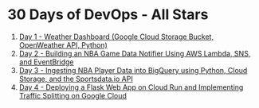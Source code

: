 # 30 Days of DevOps - All Stars

1. [Day 1 - Weather Dashboard (Google Cloud Storage Bucket, OpenWeather API, Python)](./Day_1/weather_dashboard/README.md)
2. [Day 2 - Building an NBA Game Data Notifier Using AWS Lambda, SNS, and EventBridge](./Day_2/NBA-Game-Data-Notifier/README.md)
3. [Day 3 - Ingesting NBA Player Data into BigQuery using Python, Cloud Storage, and the Sportsdata.io API](./Day_3/NBA-DataLake/README.md)
4. [Day 4 - Deploying a Flask Web App on Cloud Run and Implementing Traffic Splitting on Google Cloud](./Day_4/Random-Quotes/README.md)
